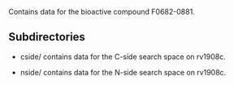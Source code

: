Contains data for the bioactive compound F0682-0881.

## Subdirectories

- cside/ contains data for the C-side search space on rv1908c.

- nside/ contains data for the N-side search space on rv1908c.

